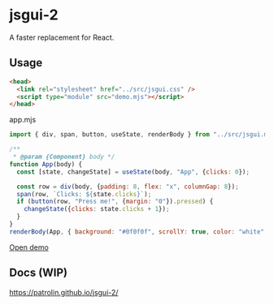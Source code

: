 # jsgui-2
A faster replacement for React.

## Usage
```html
<head>
  <link rel="stylesheet" href="../src/jsgui.css" />
  <script type="module" src="demo.mjs"></script>
</head>
```
app.mjs
```js
import { div, span, button, useState, renderBody } from "../src/jsgui.mjs";

/**
 * @param {Component} body */
function App(body) {
  const [state, changeState] = useState(body, "App", {clicks: 0});

  const row = div(body, {padding: 8, flex: "x", columnGap: 8});
  span(row, `Clicks: ${state.clicks}`);
  if (button(row, "Press me!", {margin: "0"}).pressed) {
    changeState({clicks: state.clicks + 1});
  }
}
renderBody(App, { background: "#0f0f0f", scrollY: true, color: "white" });
```
[Open demo](https://patrolin.github.io/jsgui-2/demo/)

## Docs (WIP)
https://patrolin.github.io/jsgui-2/
